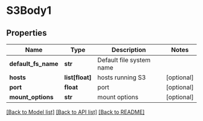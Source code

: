 # S3Body1

## Properties
Name | Type | Description | Notes
------------ | ------------- | ------------- | -------------
**default_fs_name** | **str** | Default file system name | 
**hosts** | **list[float]** | hosts running S3 | [optional] 
**port** | **float** | port | [optional] 
**mount_options** | **str** | mount options | [optional] 

[[Back to Model list]](../README.md#documentation-for-models) [[Back to API list]](../README.md#documentation-for-api-endpoints) [[Back to README]](../README.md)

